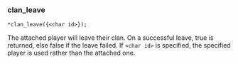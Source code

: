 ### clan_leave
```
*clan_leave({<char id>});
```

The attached player will leave their clan. On a successful leave, true is returned,
else false if the leave failed.
If `<char id>` is specified, the specified player is used rather than the attached one.
